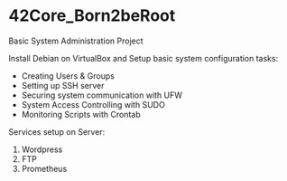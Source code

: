 # 42Core_Born2beRoot
Basic System Administration Project

Install Debian on VirtualBox and Setup basic system configuration tasks:
* Creating Users & Groups
* Setting up SSH server
* Securing system communication with UFW
* System Access Controlling with SUDO
* Monitoring Scripts with Crontab

Services setup on Server:
1. Wordpress
2. FTP
3. Prometheus

